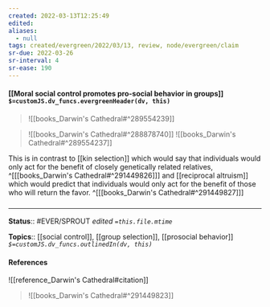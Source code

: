 ```yaml
---
created: 2022-03-13T12:25:49 
edited: 
aliases:
  - null
tags: created/evergreen/2022/03/13, review, node/evergreen/claim
sr-due: 2022-03-26
sr-interval: 4
sr-ease: 190
---
```


#### [[Moral social control promotes pro-social behavior in groups]] `$=customJS.dv_funcs.evergreenHeader(dv, this)`

> ![[books_Darwin's Cathedral#^289554239]]

> ![[books_Darwin's Cathedral#^288878740]]
> ![[books_Darwin's Cathedral#^289554237]]

This is in contrast to [[kin selection]] which would say that individuals would only act for the benefit of closely genetically related relatives,
^[[[books_Darwin's Cathedral#^291449826]]]
and [[reciprocal altruism]] which would predict that individuals would only act for the benefit of those who will return the favor.
^[[[books_Darwin's Cathedral#^291449827]]]



### <hr class="footnote"/>

**Status**:: #EVER/SPROUT
*edited `=this.file.mtime`*

**Topics**:: [[social control]], [[group selection]], [[prosocial behavior]]
*`$=customJS.dv_funcs.outlinedIn(dv, this)`*

#### References

![[reference_Darwin's Cathedral#citation]]

> ![[books_Darwin's Cathedral#^291449823]]

